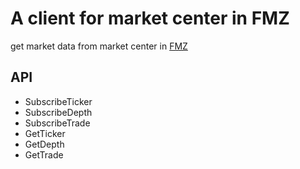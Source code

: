 # A client for market center in FMZ
get market data from market center in [FMZ](https://fmz.com)

## API
* SubscribeTicker
* SubscribeDepth
* SubscribeTrade
* GetTicker
* GetDepth
* GetTrade